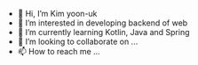 - 👋 Hi, I’m Kim yoon-uk
- 👀 I’m interested in developing backend of web
- 🌱 I’m currently learning Kotlin, Java and Spring
- 💞️ I’m looking to collaborate on ...
- 📫 How to reach me ...

<!---
VicReznov/VicReznov is a ✨ special ✨ repository because its `README.md` (this file) appears on your GitHub profile.
You can click the Preview link to take a look at your changes.
--->
